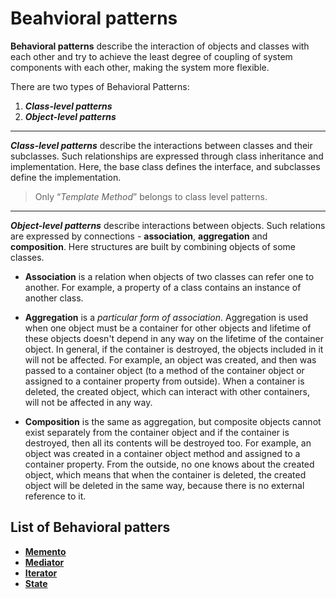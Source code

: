 # Beahvioral patterns

**Behavioral patterns** describe the interaction of objects and classes with each other and try to achieve the least degree of coupling of system components with each other, making the system more flexible.

There are two types of Behavioral Patterns:
1. ***Class-level patterns***
2. ***Object-level patterns***

---

***Class-level patterns*** describe the interactions between classes and their subclasses. Such relationships are expressed through class inheritance and implementation. Here, the base class defines the interface, and subclasses define the implementation.

> Only “*Template Method*” belongs to class level patterns.

---

***Object-level patterns*** describe interactions between objects. Such relations are expressed by connections - **association**, **aggregation** and **composition**. Here structures are built by combining objects of some classes.

- **Association** is a relation when objects of two classes can refer one to another. For example, a property of a class contains an instance of another class.

- **Aggregation** is a *particular form of association*. Aggregation is used when one object must be a container for other objects and lifetime of these objects doesn't depend in any way on the lifetime of the container object. In general, if the container is destroyed, the objects included in it will not be affected. For example, an object was created, and then was passed to a container object (to a method of the container object or assigned to a container property from outside). When a container is deleted, the created object, which can interact with other containers, will not be affected in any way.

- **Composition** is the same as aggregation, but composite objects cannot exist separately from the container object and if the container is destroyed, then all its contents will be destroyed too. For example, an object was created in a container object method and assigned to a container property. From the outside, no one knows about the created object, which means that when the container is deleted, the created object will be deleted in the same way, because there is no external reference to it.

## List of Behavioral patters

- [**Memento**](memento.md)
- [**Mediator**](mediator.md)
- [**Iterator**](iterator.md)
- [**State**](state.md)
